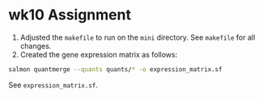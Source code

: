 # wk10 Assignment

1. Adjusted the `makefile` to run on the `mini` directory. See `makefile` for all changes.
2. Created the gene expression matrix as follows:
```bash
salmon quantmerge --quants quants/* -o expression_matrix.sf
```
See `expression_matrix.sf`.

